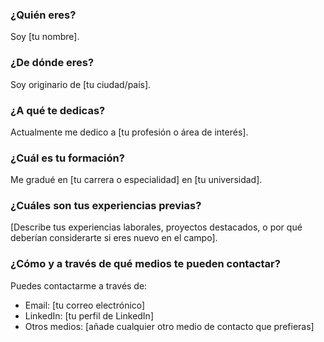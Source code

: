 ### ¿Quién eres?
Soy [tu nombre].

### ¿De dónde eres?
Soy originario de [tu ciudad/país].

### ¿A qué te dedicas?
Actualmente me dedico a [tu profesión o área de interés].

### ¿Cuál es tu formación?
Me gradué en [tu carrera o especialidad] en [tu universidad].

### ¿Cuáles son tus experiencias previas? 
[Describe tus experiencias laborales, proyectos destacados, o por qué deberían considerarte si eres nuevo en el campo].

### ¿Cómo y a través de qué medios te pueden contactar?
Puedes contactarme a través de:
- Email: [tu correo electrónico]
- LinkedIn: [tu perfil de LinkedIn]
- Otros medios: [añade cualquier otro medio de contacto que prefieras]
